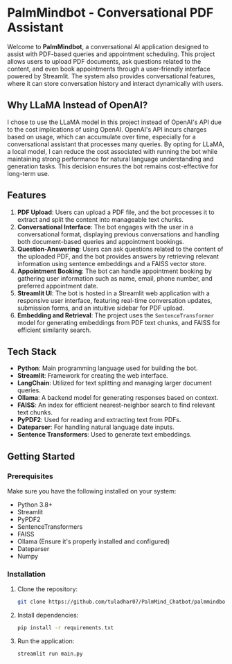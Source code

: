 # PalmMindbot - Conversational PDF Assistant

Welcome to **PalmMindbot**, a conversational AI application designed to assist with PDF-based queries and appointment scheduling. This project allows users to upload PDF documents, ask questions related to the content, and even book appointments through a user-friendly interface powered by Streamlit. The system also provides conversational features, where it can store conversation history and interact dynamically with users.

## Why LLaMA Instead of OpenAI?
I chose to use the LLaMA model in this project instead of OpenAI's API due to the cost implications of using OpenAI. OpenAI's API incurs charges based on usage, which can accumulate over time, especially for a conversational assistant that processes many queries. By opting for LLaMA, a local model, I can reduce the cost associated with running the bot while maintaining strong performance for natural language understanding and generation tasks. This decision ensures the bot remains cost-effective for long-term use.

## Features

1. **PDF Upload**: Users can upload a PDF file, and the bot processes it to extract and split the content into manageable text chunks.
2. **Conversational Interface**: The bot engages with the user in a conversational format, displaying previous conversations and handling both document-based queries and appointment bookings.
3. **Question-Answering**: Users can ask questions related to the content of the uploaded PDF, and the bot provides answers by retrieving relevant information using sentence embeddings and a FAISS vector store.
4. **Appointment Booking**: The bot can handle appointment booking by gathering user information such as name, email, phone number, and preferred appointment date.
5. **Streamlit UI**: The bot is hosted in a Streamlit web application with a responsive user interface, featuring real-time conversation updates, submission forms, and an intuitive sidebar for PDF upload.
6. **Embedding and Retrieval**: The project uses the `SentenceTransformer` model for generating embeddings from PDF text chunks, and FAISS for efficient similarity search.

## Tech Stack

- **Python**: Main programming language used for building the bot.
- **Streamlit**: Framework for creating the web interface.
- **LangChain**: Utilized for text splitting and managing larger document queries.
- **Ollama**: A backend model for generating responses based on context.
- **FAISS**: An index for efficient nearest-neighbor search to find relevant text chunks.
- **PyPDF2**: Used for reading and extracting text from PDFs.
- **Dateparser**: For handling natural language date inputs.
- **Sentence Transformers**: Used to generate text embeddings.

## Getting Started

### Prerequisites

Make sure you have the following installed on your system:

- Python 3.8+
- Streamlit
- PyPDF2
- SentenceTransformers
- FAISS
- Ollama (Ensure it's properly installed and configured)
- Dateparser
- Numpy

### Installation

1. Clone the repository:
   ```bash
   git clone https://github.com/tuladhar07/PalmMind_Chatbot/palmmindbot.git
   
2. Install dependencies:
   ```bash
   pip install -r requirements.txt

4. Run the application:
   ```bash
   streamlit run main.py
